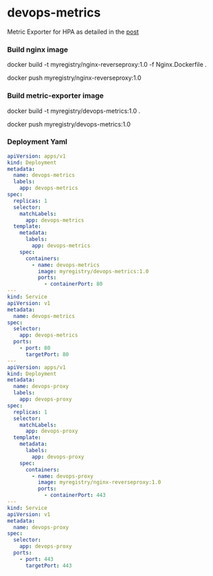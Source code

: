 # devops-metrics

Metric Exporter for HPA as detailed in the [post](https://github.com/seenu433/devops-diaries/autoscale-agent-hpa.md)
### Build nginx image
docker build -t myregistry/nginx-reverseproxy:1.0 -f Nginx.Dockerfile .

docker push myregistry/nginx-reverseproxy:1.0

### Build metric-exporter  image

docker build -t myregistry/devops-metrics:1.0 .

docker push myregistry/devops-metrics:1.0

### Deployment Yaml

```yml
apiVersion: apps/v1
kind: Deployment
metadata:
  name: devops-metrics
  labels:
    app: devops-metrics
spec:
  replicas: 1
  selector:
    matchLabels:
      app: devops-metrics
  template:
    metadata:
      labels:
        app: devops-metrics
    spec:
      containers:
        - name: devops-metrics
          image: myregistry/devops-metrics:1.0
          ports:
            - containerPort: 80
---
kind: Service
apiVersion: v1
metadata:
  name: devops-metrics
spec:
  selector:
    app: devops-metrics
  ports:
    - port: 80
      targetPort: 80
---
apiVersion: apps/v1
kind: Deployment
metadata:
  name: devops-proxy
  labels:
    app: devops-proxy
spec:
  replicas: 1
  selector:
    matchLabels:
      app: devops-proxy
  template:
    metadata:
      labels:
        app: devops-proxy
    spec:
      containers:
        - name: devops-proxy
          image: myregistry/nginx-reverseproxy:1.0
          ports:
            - containerPort: 443
---
kind: Service
apiVersion: v1
metadata:
  name: devops-proxy
spec:
  selector:
    app: devops-proxy
  ports:
    - port: 443
      targetPort: 443
```
